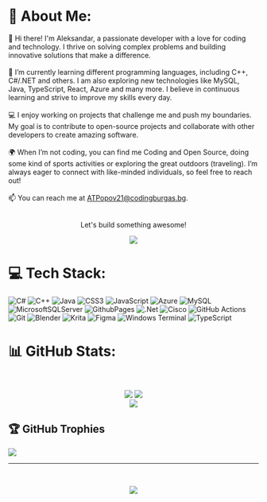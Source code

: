 # 💫 About Me:
👋 Hi there! I'm Aleksandar, a passionate developer with a love for coding and technology. I thrive on solving complex problems and building innovative solutions that make a difference.<br><br>🌱 I’m currently learning different programming languages, including C++, C#/.NET and others. I am also exploring new technologies like MySQL, Java, TypeScript, React, Azure and many more. I believe in continuous learning and strive to improve my skills every day.<br><br>💻 I enjoy working on projects that challenge me and push my boundaries. My goal is to contribute to open-source projects and collaborate with other developers to create amazing software.<br><br>🌍 When I’m not coding, you can find me Coding and Open Source, doing some kind of sports activities or exploring the great outdoors (traveling). I’m always eager to connect with like-minded individuals, so feel free to reach out!<br><br>📫 You can reach me at ATPopov21@codingburgas.bg.<br><br><p align="center">Let's build something awesome!</p><p align="center">
![](https://quotes-github-readme.vercel.app/api?type=horizontal&theme=tokyonight)
</p>

# 💻 Tech Stack:
![C#](https://img.shields.io/badge/c%23-%23239120.svg?style=for-the-badge&logo=csharp&logoColor=white) ![C++](https://img.shields.io/badge/c++-%2300599C.svg?style=for-the-badge&logo=c%2B%2B&logoColor=white) ![Java](https://img.shields.io/badge/java-%23ED8B00.svg?style=for-the-badge&logo=openjdk&logoColor=white) ![CSS3](https://img.shields.io/badge/css3-%231572B6.svg?style=for-the-badge&logo=css3&logoColor=white) ![JavaScript](https://img.shields.io/badge/javascript-%23323330.svg?style=for-the-badge&logo=javascript&logoColor=%23F7DF1E) ![Azure](https://img.shields.io/badge/azure-%230072C6.svg?style=for-the-badge&logo=microsoftazure&logoColor=white) ![MySQL](https://img.shields.io/badge/mysql-4479A1.svg?style=for-the-badge&logo=mysql&logoColor=white) ![MicrosoftSQLServer](https://img.shields.io/badge/Microsoft%20SQL%20Server-CC2927?style=for-the-badge&logo=microsoft%20sql%20server&logoColor=white) ![GithubPages](https://img.shields.io/badge/github%20pages-121013?style=for-the-badge&logo=github&logoColor=white) ![.Net](https://img.shields.io/badge/.NET-5C2D91?style=for-the-badge&logo=.net&logoColor=white) ![Cisco](https://img.shields.io/badge/cisco-%23049fd9.svg?style=for-the-badge&logo=cisco&logoColor=black) ![GitHub Actions](https://img.shields.io/badge/github%20actions-%232671E5.svg?style=for-the-badge&logo=githubactions&logoColor=white) ![Git](https://img.shields.io/badge/git-%23F05033.svg?style=for-the-badge&logo=git&logoColor=white) ![Blender](https://img.shields.io/badge/blender-%23F5792A.svg?style=for-the-badge&logo=blender&logoColor=white) ![Krita](https://img.shields.io/badge/Krita-203759?style=for-the-badge&logo=krita&logoColor=EEF37B) ![Figma](https://img.shields.io/badge/figma-%23F24E1E.svg?style=for-the-badge&logo=figma&logoColor=white) ![Windows Terminal](https://img.shields.io/badge/Windows%20Terminal-%234D4D4D.svg?style=for-the-badge&logo=windows-terminal&logoColor=white) ![TypeScript](https://img.shields.io/badge/typescript-%23007ACC.svg?style=for-the-badge&logo=typescript&logoColor=white)
# 📊 GitHub Stats:
‎<p align="center">
  ![](https://github-readme-stats.vercel.app/api?username=ATPopov21&theme=github_dark&hide_border=false&include_all_commits=true&count_private=false)
  ![](https://github-readme-streak-stats.herokuapp.com/?user=ATPopov21&theme=github_dark&hide_border=false)<br/>
  ![](https://github-readme-stats.vercel.app/api/top-langs/?username=ATPopov21&theme=github_dark&hide_border=false&include_all_commits=true&count_private=false&layout=compact)
</p>

## 🏆 GitHub Trophies
![](https://github-profile-trophy.vercel.app/?username=ATPopov21&theme=gruvbox&no-frame=true&no-bg=false&margin-w=4)

---
‎<p align="center">[![](https://visitcount.itsvg.in/api?id=ATPopov21&icon=5&color=6)](https://visitcount.itsvg.in)</p>
